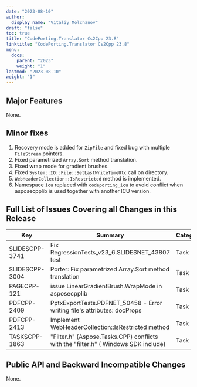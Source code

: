 ```yaml
---
date: "2023-08-10"
author:
  display_name: "Vitaliy Molchanov"
draft: "false"
toc: true
title: "CodePorting.Translator Cs2Cpp 23.8"
linktitle: "CodePorting.Translator Cs2Cpp 23.8"
menu:
  docs:
    parent: "2023"
    weight: "1"
lastmod: "2023-08-10"
weight: "1"
---
```


## Major Features ##

None.

## Minor fixes ##

1. Recovery mode is added for `ZipFile` and fixed bug with multiple `FileStream` pointers.
1. Fixed parametrized `Array.Sort` method translation.
1. Fixed wrap mode for gradient brushes.
1. Fixed `System::IO::File::SetLastWriteTimeUtc` call on directory.
1. `WebHeaderCollection::IsRestricted` method is implemented.
1. Namespace `icu` replaced with `codeporting_icu` to avoid conflict when asposecpplib is used together with another ICU version.

## Full List of Issues Covering all Changes in this Release ##

| Key | Summary | Category |
| --- | --- | --- |
| SLIDESCPP-3741 | Fix RegressionTests_v23_6.SLIDESNET_43807 test | Task |
| SLIDESCPP-3004 | Porter: Fix parametrized Array.Sort method translation | Task |
| PAGECPP-121 | issue LinearGradientBrush.WrapMode in asposecpplib | Task |
| PDFCPP-2409 | PptxExportTests.PDFNET_50458 - Error writing file's attributes: docProps | Task |
| PDFCPP-2413 | Implement WebHeaderCollection::IsRestricted method | Task |
| TASKSCPP-1863 | "Filter.h" (Aspose.Tasks.CPP) conflicts with the "filter.h" ( Windows SDK include) | Task |

## Public API and Backward Incompatible Changes ##

None.
